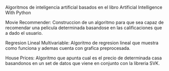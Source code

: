 Algoritmos de inteligencia artificial basados en el libro Artificial Intelligence With Python 

Movie Recommender: Construccion de un algoritmo para que sea capaz de recomendar una pelicula determinada basandose en las calificaciones que a dado el usuario.

Regresion Lineal Multivariable: Algoritmo de regresion lineal que muestra como funciona y ademas cuenta con grafica preprocesada.

House Prices: Algoritmo que apunta cual es el precio de determinada casa basandonos en un set de datos que viene en conjunto con la libreria SVK.
